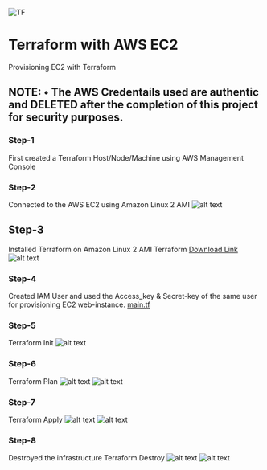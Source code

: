 ![TF](https://img.shields.io/badge/Terraform-v0.15.0-blue) 

# Terraform with AWS EC2

Provisioning EC2 with Terraform

## NOTE: • The AWS Credentails used are authentic and DELETED after the completion of this project for security purposes. 

### Step-1
First created a Terraform Host/Node/Machine using AWS Management Console

### Step-2
Connected to the AWS EC2 using Amazon Linux 2 AMI
![alt text](https://github.com/sidgolangade/Terraform-with-EC2-in-AWS/blob/main/Screenshots%20for%20GitHub/Amazon%20Linux%202%20AMI.jpg)

## Step-3
Installed Terraform on Amazon Linux 2 AMI
Terraform [Download Link](https://www.terraform.io/downloads.html)
![alt text](https://github.com/sidgolangade/Terraform-with-EC2-in-AWS/blob/main/Screenshots%20for%20GitHub/Terraform%20Installation.jpg)

### Step-4
Created IAM User and used the Access_key & Secret-key of the same user for provisioning EC2 web-instance.
[main.tf](https://github.com/sidgolangade/Terraform-with-AWS-EC2/blob/main/main.tf)

### Step-5
Terraform Init
![alt text](https://github.com/sidgolangade/Terraform-with-EC2-in-AWS/blob/main/Screenshots%20for%20GitHub/Terraform%20Init.jpg)

### Step-6
Terraform Plan
![alt text](https://github.com/sidgolangade/Terraform-with-EC2-in-AWS/blob/main/Screenshots%20for%20GitHub/Terraform%20Plan-1.jpg)
![alt text](https://github.com/sidgolangade/Terraform-with-EC2-in-AWS/blob/main/Screenshots%20for%20GitHub/Terraform%20Plan-2.jpg)

### Step-7
Terraform Apply
![alt text](https://github.com/sidgolangade/Terraform-with-EC2-in-AWS/blob/main/Screenshots%20for%20GitHub/Terraform%20Apply-1.jpg)
![alt text](https://github.com/sidgolangade/Terraform-with-EC2-in-AWS/blob/main/Screenshots%20for%20GitHub/Terraform%20Apply-2.jpg)

### Step-8
Destroyed the infrastructure
Terraform Destroy
![alt text](https://github.com/sidgolangade/Terraform-with-EC2-in-AWS/blob/main/Screenshots%20for%20GitHub/Terraform%20Destroy-1.jpg)
![alt text](https://github.com/sidgolangade/Terraform-with-EC2-in-AWS/blob/main/Screenshots%20for%20GitHub/Terraform%20Destroy-2.jpg)

